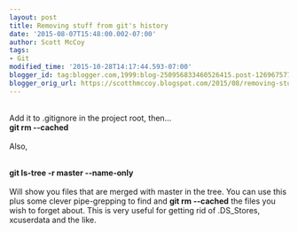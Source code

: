 ```yaml
---
layout: post
title: Removing stuff from git's history
date: '2015-08-07T15:48:00.002-07:00'
author: Scott McCoy
tags:
- Git
modified_time: '2015-10-28T14:17:44.593-07:00'
blogger_id: tag:blogger.com,1999:blog-250956833460526415.post-1269675778162611965
blogger_orig_url: https://scotthmccoy.blogspot.com/2015/08/removing-stuff-from-gits-history.html
---
```


<br />Add it to .gitignore in the project root, then...<br /><b>git rm --cached <file>&nbsp;</file></b><br /><br />Also,<br /><br /><div class="p1"><span class="s1"><b>git ls-tree -r master --name-only</b></span></div><div class="p1"><span class="s1"><br /></span></div><div class="p1"><span class="s1">Will show you files that are merged with master in the tree. You can use this plus some clever pipe-grepping to find and <b>git rm --cached</b>&nbsp;the files you wish to forget about. This is very useful for getting rid of .DS_Stores, xcuserdata and the like.</span></div>